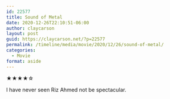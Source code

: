 ```yaml
---
id: 22577
title: Sound of Metal
date: 2020-12-26T22:10:51-06:00
author: claycarson
layout: post
guid: https://claycarson.net/?p=22577
permalink: /timeline/media/movie/2020/12/26/sound-of-metal/
categories:
  - Movie
format: aside
---
```

<div class="media-details"></div>

<div class="media-creator"></div>

<div class="media-rating">★★★★☆</div>

I have never seen Riz Ahmed not be spectacular.